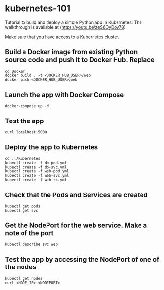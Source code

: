 # kubernetes-101
Tutorial to build and deploy a simple Python app in Kubernetes. The walkthrough is available at (https://youtu.be/zeS6OyDoy78)

Make sure that you have access to a Kubernetes cluster.

## Build a Docker image from existing Python source code and push it to Docker Hub. Replace 
```
cd Docker
docker build . -t <DOCKER_HUB_USER>/web
docker push <DOCKER_HUB_USER>/web
```

## Launch the app with Docker Compose
```
docker-compose up -d 
```

## Test the app
```
curl localhost:5000
```

## Deploy the app to Kubernetes
```
cd ../Kubernetes
kubectl create -f db-pod.yml
kubectl create -f db-svc.yml
kubectl create -f web-pod.yml
kubectl create -f web-svc.yml
kubectl create -f web-rc.yml
```

## Check that the Pods and Services are created
```
kubectl get pods
kubectl get svc
```

## Get the NodePort for the web service. Make a note of the port
```
kubectl describe svc web
```

## Test the app by accessing the NodePort of one of the nodes

```
kubectl get nodes
curl <NODE_IP>:<NODEPORT>
```









